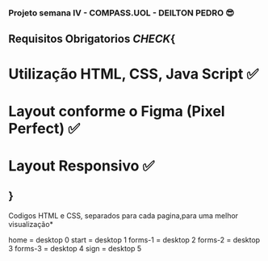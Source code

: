 ### Projeto semana IV - COMPASS.UOL - DEILTON PEDRO 😎

## Requisitos Obrigatorios *CHECK*{
# Utilização HTML, CSS, Java Script ✅
# Layout conforme o Figma (Pixel Perfect) ✅
# Layout Responsivo ✅
## }

Codigos HTML e CSS, separados para cada pagina,para uma melhor visualização*

home = desktop 0
start = desktop 1
forms-1 = desktop 2
forms-2 = desktop 3
forms-3 = desktop 4
sign = desktop 5
